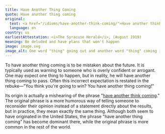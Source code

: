 ```yaml
---
title: Have Another Thing Coming
quote: Have another thing coming
original:
  text: <a href="/idioms/have-another-think-coming/">Have another think coming</a>
  language: en
country: us
earliestAttestation: <i>The Syracuse Herald</i>, (August 1919)
meaning: Be deluded and have plans that won't happen
image: image.svg
image_alt: One word "thing" going out and another word "thing" coming in
---
```


To have another thing coming is to be mistaken about the future. It is typically used as warning to someone who is overly confident or arrogant. One may expect one thing to happen, but in reality, he will have another thing coming to pass. Often this incorrect expectation is restated in the rebuke—"You think you're going to win? You have another thing coming!"

Its origin is actually a mishearing of the phrase "[have another think coming](/idioms/have-another-think-coming/)." The original phrase is a more humorous way of telling someone to reconsider their opinion instead of a statement directly about the results, but in practice, they mean exactly the same thing. Although both seem to have originated in the United States, the phrase "have another thing coming" has become dominant there, while the original phrase is more common in the rest of the world.

